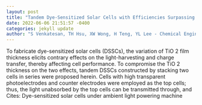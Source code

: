 ```yaml
--- 
layout: post 
title: "Tandem Dye-Sensitized Solar Cells with Efficiencies Surpassing 33% Under Dim-light Conditions" 
date: 2022-06-06 21:51:57 -0400 
categories: jekyll update 
author: "S Venkatesan, TH Hsu, XW Wong, H Teng, YL Lee - Chemical Engineering Journal, 2022" 
--- 
```

To fabricate dye-sensitized solar cells (DSSCs), the variation of TiO 2 film thickness elicits contrary effects on the light-harvesting and charge transfer, thereby affecting cell performance. To compromise the TiO 2 thickness on the two effects, tandem DSSCs constructed by stacking two cells in series were proposed herein. Cells with high transparent photoelectrodes and counter electrodes were employed as the top cells; thus, the light unabsorbed by the top cells can be transmitted through, and Cites: Dye-sensitized solar cells under ambient light powering machine